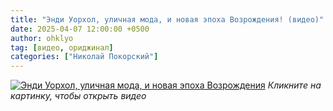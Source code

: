 ```yaml
---
title: "Энди Уорхол, уличная мода, и новая эпоха Возрождения! (видео)"
date: 2025-04-07 12:00:00 +0500
author: ohklyo
tag: [видео, ориджинал]
categories: ["Николай Покорский"]
---
```


[![Энди Уорхол, уличная мода, и новая эпоха Возрождения](https://img.youtube.com/vi/STfkvI1J1S4/0.jpg)](https://www.youtube.com/watch?v=STfkvI1J1S4)
_Кликните на картинку, чтобы открыть видео_
